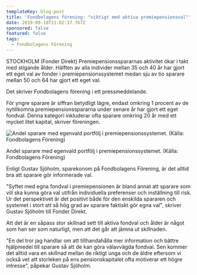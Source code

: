 ```yaml
---
templateKey: blog-post
title: 'Fondbolagens förening: "viktigt med aktiva premiepensionsval"'
date: 2019-09-18T11:02:17.767Z
sponsored: false
featured: false
tags:
  - Fondbolagens Förening
---
```

STOCKHOLM (Fonder Direkt) Premiepensionsspararnas aktivitet ökar i takt med stigande ålder. Hälften av alla individer mellan 35 och 40 år har gjort ett eget val av fonder i premiepensionssystemet medan sju av tio sparare mellan 50 och 64 har gjort ett eget val.



Det skriver Fondbolagens förening i ett pressmeddelande.



För yngre sparare är siffran betydligt lägre, endast omkring 1 procent av de nytillkomna premiepensionsspararna under senare år har gjort ett eget fondval. Denna kategori inkluderar ofta sparare omkring 20 år med ett mycket litet kapital, skriver föreningen.

![Andel sparare med egenvald portfölj i premiepensionssystemet. (Källa: Fondbolagens Förening)](/img/fff-sparande.png "Andel sparare med egenvald portfölj i premiepensionssystemet. (Källa: Fondbolagens Förening)")

<span class="image-caption">Andel sparare med egenvald portfölj i premiepensionssystemet. (Källa: Fondbolagens Förening)</span>

Enligt Gustav Sjöholm, sparekonom på Fondbolagens Förening, är det alltid bra att sparare gör informerade val.



"Syftet med egna fondval i premiepensionen är bland annat att sparare som vill ska kunna göra val utifrån individuella preferenser och inställning till risk. Ur det perspektivet är det positivt både för den enskilda spararen och systemet i stort att så hög grad av sparare faktiskt gör egna val", skriver Gustav Sjöholm till Fonder Direkt.



Att det är en såpass stor skillnad sett till aktiva fondval och ålder är något som han ser som naturligt, men att det går att jämna ut skillnaden.



"En del tror jag handlar om att tillhandahålla mer information och bättre hjälpmedel till sparare så att de kan göra välavvägda fondval. Sen kommer det alltid vara en skillnad mellan de riktigt unga och de äldre eftersom vi också vet att storleken på ens pensionskapitalet ofta motiverar ett högre intresse", påpekar Gustav Sjöholm.
